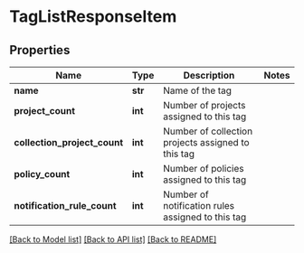 # TagListResponseItem

## Properties
Name | Type | Description | Notes
------------ | ------------- | ------------- | -------------
**name** | **str** | Name of the tag | 
**project_count** | **int** | Number of projects assigned to this tag | 
**collection_project_count** | **int** | Number of collection projects assigned to this tag | 
**policy_count** | **int** | Number of policies assigned to this tag | 
**notification_rule_count** | **int** | Number of notification rules assigned to this tag | 

[[Back to Model list]](../README.md#documentation-for-models) [[Back to API list]](../README.md#documentation-for-api-endpoints) [[Back to README]](../README.md)

